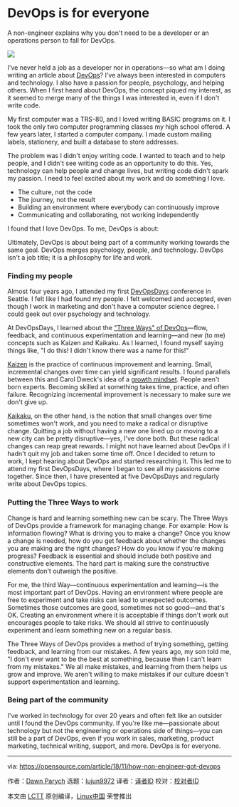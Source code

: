 [#]: collector: (lujun9972)
[#]: translator: ( )
[#]: reviewer: ( )
[#]: publisher: ( )
[#]: subject: (DevOps is for everyone)
[#]: via: (https://opensource.com/article/18/11/how-non-engineer-got-devops)
[#]: author: (Dawn Parych https://opensource.com/users/dawnparzych)
[#]: url: ( )

DevOps is for everyone
======

A non-engineer explains why you don't need to be a developer or an operations person to fall for DevOps.

![](https://opensource.com/sites/default/files/styles/image-full-size/public/lead-images/team-game-play-inclusive-diversity-collaboration.png?itok=8sUXV7W1)

I've never held a job as a developer nor in operations—so what am I doing writing an article about [DevOps][1]? I've always been interested in computers and technology. I also have a passion for people, psychology, and helping others. When I first heard about DevOps, the concept piqued my interest, as it seemed to merge many of the things I was interested in, even if I don't write code.

My first computer was a TRS-80, and I loved writing BASIC programs on it. I took the only two computer programming classes my high school offered. A few years later, I started a computer company. I made custom mailing labels, stationery, and built a database to store addresses.

The problem was I didn't enjoy writing code. I wanted to teach and to help people, and I didn't see writing code as an opportunity to do this. Yes, technology can help people and change lives, but writing code didn't spark my passion. I need to feel excited about my work and do something I love.

  * The culture, not the code
  * The journey, not the result
  * Building an environment where everybody can continuously improve
  * Communicating and collaborating, not working independently



I found that I love DevOps. To me, DevOps is about:

Ultimately, DevOps is about being part of a community working towards the same goal. DevOps merges psychology, people, and technology. DevOps isn't a job title; it is a philosophy for life and work.

### Finding my people

Almost four years ago, I attended my first [DevOpsDays][2] conference in Seattle. I felt like I had found my people. I felt welcomed and accepted, even though I work in marketing and don't have a computer science degree. I could geek out over psychology and technology.

At DevOpsDays, I learned about the ["Three Ways" of DevOps][3]—flow, feedback, and continuous experimentation and learning—and new (to me) concepts such as Kaizen and Kaikaku. As I learned, I found myself saying things like, "I do this! I didn't know there was a name for this!"

[Kaizen][4] is the practice of continuous improvement and learning. Small, incremental changes over time can yield significant results. I found parallels between this and Carol Dweck's idea of a [growth mindset][5]. People aren't born experts. Becoming skilled at something takes time, practice, and often failure. Recognizing incremental improvement is necessary to make sure we don't give up.

[Kaikaku][6], on the other hand, is the notion that small changes over time sometimes won't work, and you need to make a radical or disruptive change. Quitting a job without having a new one lined up or moving to a new city can be pretty disruptive—yes, I've done both. But these radical changes can reap great rewards. I might not have learned about DevOps if I hadn't quit my job and taken some time off. Once I decided to return to work, I kept hearing about DevOps and started researching it. This led me to attend my first DevOpsDays, where I began to see all my passions come together. Since then, I have presented at five DevOpsDays and regularly write about DevOps topics.

### Putting the Three Ways to work

Change is hard and learning something new can be scary. The Three Ways of DevOps provide a framework for managing change. For example: How is information flowing? What is driving you to make a change? Once you know a change is needed, how do you get feedback about whether the changes you are making are the right changes? How do you know if you're making progress? Feedback is essential and should include both positive and constructive elements. The hard part is making sure the constructive elements don't outweigh the positive.

For me, the third Way—continuous experimentation and learning—is the most important part of DevOps. Having an environment where people are free to experiment and take risks can lead to unexpected outcomes. Sometimes those outcomes are good, sometimes not so good—and that's OK. Creating an environment where it is acceptable if things don't work out encourages people to take risks. We should all strive to continuously experiment and learn something new on a regular basis.

The Three Ways of DevOps provides a method of trying something, getting feedback, and learning from our mistakes. A few years ago, my son told me, "I don't ever want to be the best at something, because then I can't learn from my mistakes." We all make mistakes, and learning from them helps us grow and improve. We aren't willing to make mistakes if our culture doesn't support experimentation and learning.

### Being part of the community

I've worked in technology for over 20 years and often felt like an outsider until I found the DevOps community. If you're like me—passionate about technology but not the engineering or operations side of things—you can still be a part of DevOps, even if you work in sales, marketing, product marketing, technical writing, support, and more. DevOps is for everyone.


--------------------------------------------------------------------------------

via: https://opensource.com/article/18/11/how-non-engineer-got-devops

作者：[Dawn Parych][a]
选题：[lujun9972][b]
译者：[译者ID](https://github.com/译者ID)
校对：[校对者ID](https://github.com/校对者ID)

本文由 [LCTT](https://github.com/LCTT/TranslateProject) 原创编译，[Linux中国](https://linux.cn/) 荣誉推出

[a]: https://opensource.com/users/dawnparzych
[b]: https://github.com/lujun9972
[1]: https://opensource.com/resources/devops
[2]: https://www.devopsdays.org/
[3]: https://itrevolution.com/the-three-ways-principles-underpinning-devops/
[4]: https://en.wikipedia.org/wiki/Kaizen
[5]: https://en.wikipedia.org/wiki/Mindset#Fixed_and_growth
[6]: https://en.wikipedia.org/wiki/Kaikaku
